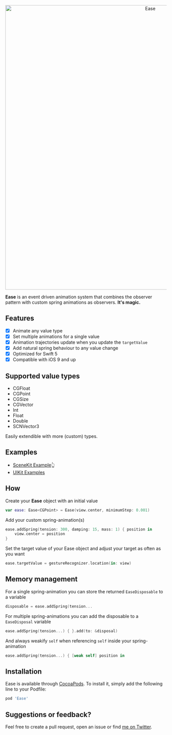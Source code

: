 <p align="center">
    <img src="Art/header.gif" width="890" alt="Ease"/>
</p>

**Ease** is an event driven animation system that combines the observer pattern with custom spring animations as observers. **It's magic.**

## Features

- [X] Animate any value type
- [X] Set multiple animations for a single value
- [X] Animation trajectories update when you update the `targetValue`
- [X] Add natural spring behaviour to any value change
- [X] Optimized for Swift 5
- [X] Compatible with iOS 9 and up

## Supported value types

- CGFloat
- CGPoint
- CGSize
- CGVector
- Int
- Float
- Double
- SCNVector3

Easily extendible with more (custom) types.

## Examples
- <a href="https://github.com/roberthein/Ease/tree/master/Example3D">SceneKit Example</a>👆
- <a href="https://github.com/roberthein/Ease/tree/master/Example">UIKit Examples</a>

## How

Create your **Ease** object with an initial value

```swift
var ease: Ease<CGPoint> = Ease(view.center, minimumStep: 0.001)
```

Add your custom spring-animation(s)

```swift
ease.addSpring(tension: 300, damping: 15, mass: 1) { position in
    view.center = position
}
```

Set the target value of your Ease object and adjust your target as often as you want

```swift
ease.targetValue = gestureRecognizer.location(in: view)
```

## Memory management

For a single spring-animation you can store the returned `EaseDisposable` to a variable

```swift
disposable = ease.addSpring(tension...

```

For multiple spring-animations you can add the disposable to a `EaseDisposal` variable

```swift
ease.addSpring(tension...) { }.add(to: &disposal)
```

And always weakify `self` when referencing `self` inside your spring-animation

```swift
ease.addSpring(tension...) { [weak self] position in
```

## Installation

Ease is available through [CocoaPods](http://cocoapods.org). To install
it, simply add the following line to your Podfile:

```ruby
pod 'Ease'
```

## Suggestions or feedback?

Feel free to create a pull request, open an issue or find [me on Twitter](https://twitter.com/roberthein).
